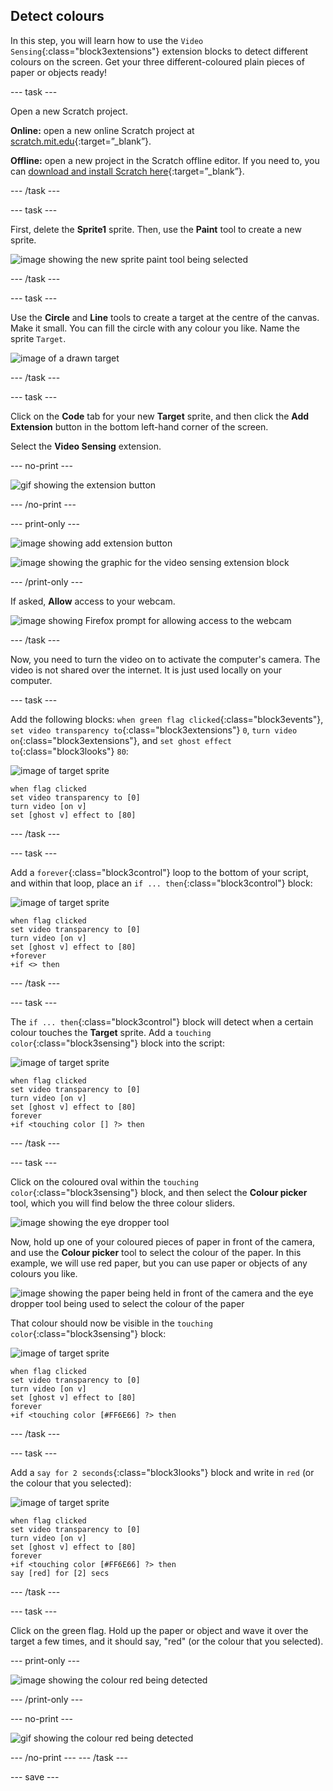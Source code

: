 ## Detect colours

In this step, you will learn how to use the `Video Sensing`{:class="block3extensions"} extension blocks to detect different colours on the screen. Get your three different-coloured plain pieces of paper or objects ready!

--- task ---

Open a new Scratch project.

**Online:** open a new online Scratch project at [scratch.mit.edu](https://scratch.mit.edu/projects/editor/){:target=”_blank”}.

**Offline:** open a new project in the Scratch offline editor. If you need to, you can [download and install Scratch here](https://scratch.mit.edu/download){:target=”_blank”}.

--- /task ---

--- task ---

First, delete the **Sprite1** sprite. Then, use the **Paint** tool to create a new sprite.

![image showing the new sprite paint tool being selected](images/paint-new-sprite.png)

--- /task ---

--- task ---

Use the **Circle** and **Line** tools to create a target at the centre of the canvas. Make it small. You can fill the circle with any colour you like. Name the sprite `Target`.

![image of a drawn target](images/target.png)

--- /task ---

--- task ---

Click on the **Code** tab for your new **Target** sprite, and then click the **Add Extension** button in the bottom left-hand corner of the screen.

Select the **Video Sensing** extension.

--- no-print ---

![gif showing the extension button](images/add-video-extension.gif)

--- /no-print ---

--- print-only ---

![image showing add extension button](images/add-library-block.png)

![image showing the graphic for the video sensing extension block](images/video-sensing-library-block.png)

--- /print-only ---

If asked, **Allow** access to your webcam.

![image showing Firefox prompt for allowing access to the webcam](images/camera-allow.png)

--- /task ---

Now, you need to turn the video on to activate the computer's camera. The video is not shared over the internet. It is just used locally on your computer.

--- task ---

Add the following blocks: `when green flag clicked`{:class="block3events"}, `set video transparency to`{:class="block3extensions"} `0`, `turn video on`{:class="block3extensions"}, and `set ghost effect to`{:class="block3looks"} `80`:

![image of target sprite](images/target-sprite.png)

```blocks3
when flag clicked
set video transparency to [0]
turn video [on v]
set [ghost v] effect to [80]
```
--- /task ---

--- task ---

Add a `forever`{:class="block3control"} loop to the bottom of your script, and within that loop, place an `if ... then`{:class="block3control"} block:

![image of target sprite](images/target-sprite.png)

```blocks3
when flag clicked
set video transparency to [0]
turn video [on v]
set [ghost v] effect to [80]
+forever
+if <> then
```

--- /task ---

--- task ---

The `if ... then`{:class="block3control"} block will detect when a certain colour touches the **Target** sprite. Add a `touching color`{:class="block3sensing"} block into the script:

![image of target sprite](images/target-sprite.png)

```blocks3
when flag clicked
set video transparency to [0]
turn video [on v]
set [ghost v] effect to [80]
forever
+if <touching color [] ?> then
```
--- /task ---

--- task ---

Click on the coloured oval within the `touching color`{:class="block3sensing"} block, and then select the **Colour picker** tool, which you will find below the three colour sliders. 

![image showing the eye dropper tool](images/eye-dropper-tool.png)

Now, hold up one of your coloured pieces of paper in front of the camera, and use the **Colour picker** tool to select the colour of the paper. In this example, we will use red paper, but you can use paper or objects of any colours you like.

![image showing the paper being held in front of the camera and the eye dropper tool being used to select the colour of the paper](images/select-colour.png)

That colour should now be visible in the `touching color`{:class="block3sensing"} block:

![image of target sprite](images/target-sprite.png)

```blocks3
when flag clicked
set video transparency to [0]
turn video [on v]
set [ghost v] effect to [80]
forever
+if <touching color [#FF6E66] ?> then
```

--- /task ---

--- task ---

Add a `say for 2 seconds`{:class="block3looks"} block and write in `red` (or the colour that you selected):

![image of target sprite](images/target-sprite.png)

```blocks3
when flag clicked
set video transparency to [0]
turn video [on v]
set [ghost v] effect to [80]
forever
+if <touching color [#FF6E66] ?> then
say [red] for [2] secs
```

--- /task ---

--- task ---

Click on the green flag. Hold up the paper or object and wave it over the target a few times, and it should say, "red" (or the colour that you selected).

--- print-only ---

![image showing the colour red being detected](images/colour-detect.png)

--- /print-only ---

--- no-print ---

![gif showing the colour red being detected](images/colour-detect.gif)

--- /no-print ---
--- /task ---

--- save ---
